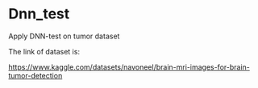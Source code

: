 # Dnn_test

Apply DNN-test on tumor dataset

The link of dataset is:

https://www.kaggle.com/datasets/navoneel/brain-mri-images-for-brain-tumor-detection
